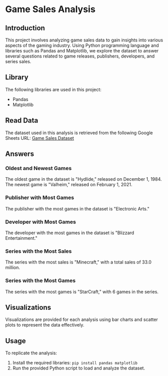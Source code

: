 # Game Sales Analysis

## Introduction
This project involves analyzing game sales data to gain insights into various aspects of the gaming industry. Using Python programming language and libraries such as Pandas and Matplotlib, we explore the dataset to answer several questions related to game releases, publishers, developers, and series sales.

## Library
The following libraries are used in this project:
- Pandas
- Matplotlib

## Read Data
The dataset used in this analysis is retrieved from the following Google Sheets URL:
[Game Sales Dataset](https://docs.google.com/spreadsheets/d/1z46qH9il8OfVkYBZMMDUYq_GYHp77_prgkKq6HysZts/edit#gid=1485085913)

## Answers
### Oldest and Newest Games
The oldest game in the dataset is "Hydlide," released on December 1, 1984. The newest game is "Valheim," released on February 1, 2021.

### Publisher with Most Games
The publisher with the most games in the dataset is "Electronic Arts."

### Developer with Most Games
The developer with the most games in the dataset is "Blizzard Entertainment."

### Series with the Most Sales
The series with the most sales is "Minecraft," with a total sales of 33.0 million.

### Series with the Most Games
The series with the most games is "StarCraft," with 6 games in the series.

## Visualizations
Visualizations are provided for each analysis using bar charts and scatter plots to represent the data effectively.

## Usage
To replicate the analysis:
1. Install the required libraries: `pip install pandas matplotlib`
2. Run the provided Python script to load and analyze the dataset.
